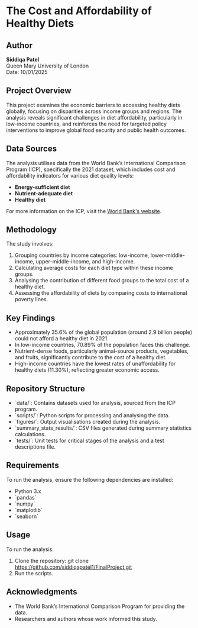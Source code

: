 # The Cost and Affordability of Healthy Diets

## Author
**Siddiqa Patel**  
Queen Mary University of London  
Date: 10/01/2025

## Project Overview
This project examines the economic barriers to accessing healthy diets globally, focusing on disparities across income groups and regions. The analysis reveals significant challenges in diet affordability, particularly in low-income countries, and reinforces the need for targeted policy interventions to improve global food security and public health outcomes.

## Data Sources
The analysis utilises data from the World Bank’s International Comparison Program (ICP), specifically the 2021 dataset, which includes cost and affordability indicators for various diet quality levels:
- **Energy-sufficient diet**
- **Nutrient-adequate diet**
- **Healthy diet**

For more information on the ICP, visit the [World Bank's website](https://www.worldbank.org/en/programs/icp).

## Methodology
The study involves:
1. Grouping countries by income categories: low-income, lower-middle-income, upper-middle-income, and high-income.
2. Calculating average costs for each diet type within these income groups.
3. Analysing the contribution of different food groups to the total cost of a healthy diet.
4. Assessing the affordability of diets by comparing costs to international poverty lines.

## Key Findings
- Approximately 35.6% of the global population (around 2.9 billion people) could not afford a healthy diet in 2021.
- In low-income countries, 70.89% of the population faces this challenge.
- Nutrient-dense foods, particularly animal-source products, vegetables, and fruits, significantly contribute to the cost of a healthy diet.
- High-income countries have the lowest rates of unaffordability for healthy diets (11.30%), reflecting greater economic access.

## Repository Structure
- \`data/\`: Contains datasets used for analysis, sourced from the ICP program.
- \`scripts/\`: Python scripts for processing and analysing the data.
- \`figures/\`: Output visualisations created during the analysis.
- \`summary_stats_results/\`: CSV files generated during summary statistics calculations.
- \`tests/\`: Unit tests for critical stages of the analysis and a test descriptions file.

## Requirements
To run the analysis, ensure the following dependencies are installed:
- Python 3.x
- \`pandas\`
- \`numpy\`
- \`matplotlib\`
- \`seaborn\`

## Usage
To run the analysis:
1. Clone the repository: git clone https://github.com/siddiqapatel1/FinalProject.git
2. Run the scripts.

## Acknowledgments
- The World Bank’s International Comparison Program for providing the data.
- Researchers and authors whose work informed this study.
